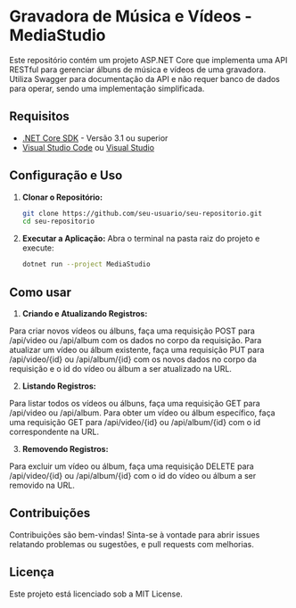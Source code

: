 # Gravadora de Música e Vídeos - MediaStudio

Este repositório contém um projeto ASP.NET Core que implementa uma API RESTful para gerenciar álbuns de música e vídeos de uma gravadora. Utiliza Swagger para documentação da API e não requer banco de dados para operar, sendo uma implementação simplificada.

## Requisitos

- [.NET Core SDK](https://dotnet.microsoft.com/download) - Versão 3.1 ou superior
- [Visual Studio Code](https://code.visualstudio.com/) ou [Visual Studio](https://visualstudio.microsoft.com/)

## Configuração e Uso

1. **Clonar o Repositório:**

   ```bash
   git clone https://github.com/seu-usuario/seu-repositorio.git
   cd seu-repositorio

2. **Executar a Aplicação:**
Abra o terminal na pasta raiz do projeto e execute:
   
     ```bash
     dotnet run --project MediaStudio

## Como usar

1. **Criando e Atualizando Registros:**

Para criar novos vídeos ou álbuns, faça uma requisição POST para /api/video ou /api/album com os dados no corpo da requisição.
Para atualizar um vídeo ou álbum existente, faça uma requisição PUT para /api/video/{id} ou /api/album/{id} com os novos dados no corpo da requisição e o id do vídeo ou álbum a ser atualizado na URL.


2. **Listando Registros:**

Para listar todos os vídeos ou álbuns, faça uma requisição GET para /api/video ou /api/album.
Para obter um vídeo ou álbum específico, faça uma requisição GET para /api/video/{id} ou /api/album/{id} com o id correspondente na URL.


3. **Removendo Registros:**

Para excluir um vídeo ou álbum, faça uma requisição DELETE para /api/video/{id} ou /api/album/{id} com o id do vídeo ou álbum a ser removido na URL.
    
## Contribuições

Contribuições são bem-vindas! Sinta-se à vontade para abrir issues relatando problemas ou sugestões, e pull requests com melhorias.

## Licença

Este projeto está licenciado sob a MIT License.
